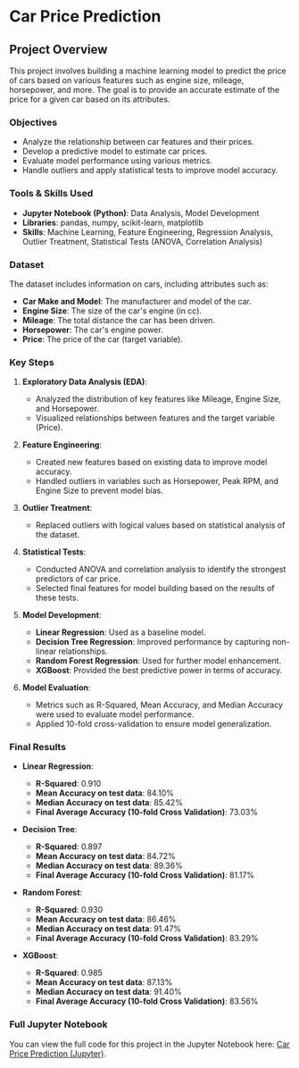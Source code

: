 # Car Price Prediction

## Project Overview

This project involves building a machine learning model to predict the price of cars based on various features such as engine size, mileage, horsepower, and more. The goal is to provide an accurate estimate of the price for a given car based on its attributes.

### Objectives
- Analyze the relationship between car features and their prices.
- Develop a predictive model to estimate car prices.
- Evaluate model performance using various metrics.
- Handle outliers and apply statistical tests to improve model accuracy.

### Tools & Skills Used
- **Jupyter Notebook (Python)**: Data Analysis, Model Development
- **Libraries**: pandas, numpy, scikit-learn, matplotlib
- **Skills**: Machine Learning, Feature Engineering, Regression Analysis, Outlier Treatment, Statistical Tests (ANOVA, Correlation Analysis)

### Dataset

The dataset includes information on cars, including attributes such as:
- **Car Make and Model**: The manufacturer and model of the car.
- **Engine Size**: The size of the car's engine (in cc).
- **Mileage**: The total distance the car has been driven.
- **Horsepower**: The car's engine power.
- **Price**: The price of the car (target variable).

### Key Steps

1. **Exploratory Data Analysis (EDA)**:
   - Analyzed the distribution of key features like Mileage, Engine Size, and Horsepower.
   - Visualized relationships between features and the target variable (Price).

2. **Feature Engineering**:
   - Created new features based on existing data to improve model accuracy.
   - Handled outliers in variables such as Horsepower, Peak RPM, and Engine Size to prevent model bias.

3. **Outlier Treatment**:
   - Replaced outliers with logical values based on statistical analysis of the dataset.

4. **Statistical Tests**:
   - Conducted ANOVA and correlation analysis to identify the strongest predictors of car price.
   - Selected final features for model building based on the results of these tests.

5. **Model Development**:
   - **Linear Regression**: Used as a baseline model.
   - **Decision Tree Regression**: Improved performance by capturing non-linear relationships.
   - **Random Forest Regression**: Used for further model enhancement.
   - **XGBoost**: Provided the best predictive power in terms of accuracy.

6. **Model Evaluation**:
   - Metrics such as R-Squared, Mean Accuracy, and Median Accuracy were used to evaluate model performance.
   - Applied 10-fold cross-validation to ensure model generalization.

### Final Results

- **Linear Regression**:
  - **R-Squared**: 0.910
  - **Mean Accuracy on test data**: 84.10%
  - **Median Accuracy on test data**: 85.42%
  - **Final Average Accuracy (10-fold Cross Validation)**: 73.03%

- **Decision Tree**:
  - **R-Squared**: 0.897
  - **Mean Accuracy on test data**: 84.72%
  - **Median Accuracy on test data**: 89.36%
  - **Final Average Accuracy (10-fold Cross Validation)**: 81.17%

- **Random Forest**:
  - **R-Squared**: 0.930
  - **Mean Accuracy on test data**: 86.46%
  - **Median Accuracy on test data**: 91.47%
  - **Final Average Accuracy (10-fold Cross Validation)**: 83.29%

- **XGBoost**:
  - **R-Squared**: 0.985
  - **Mean Accuracy on test data**: 87.13%
  - **Median Accuracy on test data**: 91.40%
  - **Final Average Accuracy (10-fold Cross Validation)**: 83.56%

### Full Jupyter Notebook

You can view the full code for this project in the Jupyter Notebook here: [Car Price Prediction (Jupyter)](./CarPricePred.ipynb).


